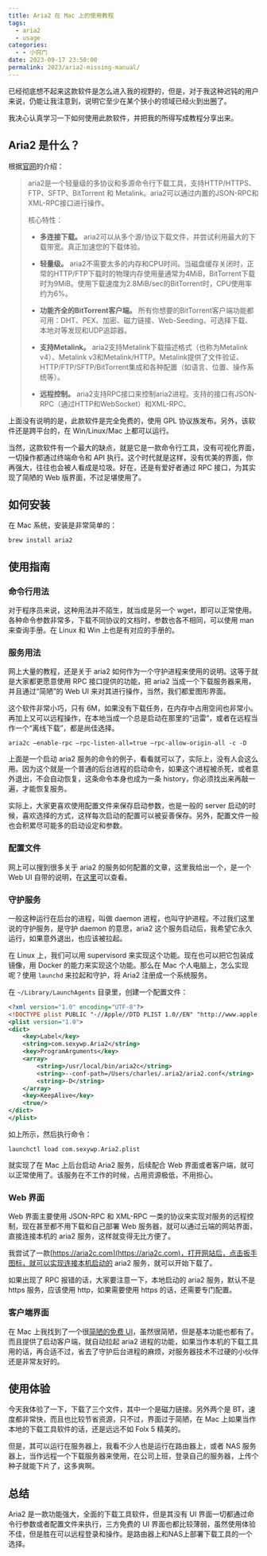 ```yaml
---
title: Aria2 在 Mac 上的使用教程
tags:
  - aria2
  - usage
categories:
  - - 小窍门
date: 2023-09-17 23:50:00
permalink: 2023/aria2-missing-manual/
---
```

已经彻底想不起来这款软件是怎么进入我的视野的，但是，对于我这种迟钝的用户来说，仍能让我注意到，说明它至少在某个狭小的领域已经火到出圈了。

我决心认真学习一下如何使用此款软件，并把我的所得写成教程分享出来。

<!-- more -->

## Aria2 是什么？

根据[官网](https://aria2.github.io/)的介绍：

> aria2是一个轻量级的多协议和多源命令行下载工具，支持HTTP/HTTPS、FTP、SFTP、BitTorrent 和 Metalink。aria2可以通过内置的JSON-RPC和XML-RPC接口进行操作。
> 
> 核心特性：
> 
> * **多连接下载。** aria2可以从多个源/协议下载文件，并尝试利用最大的下载带宽。真正加速您的下载体验。
> 
> * **轻量级。** aria2不需要太多的内存和CPU时间。当磁盘缓存关闭时，正常的HTTP/FTP下载时的物理内存使用量通常为4MiB，BitTorrent下载时为9MiB。使用下载速度为2.8MiB/sec的BitTorrent时，CPU使用率约为6%。
> 
> * **功能齐全的BitTorrent客户端。** 所有你想要的BitTorrent客户端功能都可用：DHT、PEX、加密、磁力链接、Web-Seeding、可选择下载、本地对等发现和UDP追踪器。
> 
> * **支持Metalink。** aria2支持Metalink下载描述格式（也称为Metalink v4）、Metalink v3和Metalink/HTTP。Metalink提供了文件验证、HTTP/FTP/SFTP/BitTorrent集成和各种配置（如语言、位置、操作系统等）。
> 
> * **远程控制。** aria2支持RPC接口来控制aria2进程。支持的接口有JSON-RPC（通过HTTP和WebSocket）和XML-RPC。

上面没有说明的是，此款软件是完全免费的，使用 GPL 协议族发布。另外，该软件还是跨平台的，在 Win/Linux/Mac 上都可以运行。

当然，这款软件有一个最大的缺点，就是它是一款命令行工具，没有可视化界面，一切操作都通过终端命令和 API 执行。这个时代就是这样，没有优美的界面，你再强大，往往也会被人看成是垃圾。好在，还是有爱好者通过 RPC 接口，为其实现了简陋的 Web 版界面，不过足堪使用了。

## 如何安装

在 Mac 系统，安装是非常简单的：
```shell
brew install aria2
```
## 使用指南

### 命令行用法

对于程序员来说，这种用法并不陌生，就当成是另一个 wget，即可以正常使用。各种命令参数非常多，下载不同协议的文档时，参数也各不相同，可以使用 man 来查询手册。在 Linux 和 Win 上也是有对应的手册的。

### 服务用法

网上大量的教程，还是关于 aria2 如何作为一个守护进程来使用的说明。这等于就是大家都更愿意使用 RPC 接口提供的功能，把 aria2 当成一个下载服务器来用，并且通过“简陋”的 Web UI 来对其进行操作，当然，我们都爱图形界面。

这个软件非常小巧，只有 6M，如果没有下载任务，在内存中占用空间也非常小。再加上又可以远程操作，在本地当成一个总是启动在那里的“迅雷”，或者在远程当作一个“离线下载”，都是尚佳选择。
```shell
aria2c –enable-rpc –rpc-listen-all=true –rpc-allow-origin-all -c -D
```
上面是一个启动 aria2 服务的命令的例子，看看就可以了，实际上，没有人会这么用。因为这个就是一个普通的后台进程的启动命令，如果这个进程被杀死，或者意外退出，不会自动恢复，这条命令本身也成为一条 history，你必须找出来再敲一遍，才能恢复服务。

实际上，大家更喜欢使用配置文件来保存启动参数，也是一般的 server 启动的时候，喜欢选择的方式，这样每次启动的配置可以被妥善保存。另外，配置文件一般也会积累尽可能多的启动设定和参数。

### 配置文件

网上可以搜到很多关于 aria2 的服务如何配置的文章，这里我给出一个，是一个 Web UI 自带的说明，在[这里](http://aria2c.com/usage.html)可以查看。

### 守护服务

一般这种运行在后台的进程，叫做 daemon 进程，也叫守护进程。不过我们这里说的守护服务，是守护 daemon 的意思，aria2 这个服务启动后，我希望它永久运行，如果意外退出，也应该被拉起。

在 Linux 上，我们可以用 supervisord 来实现这个功能。现在也可以把它包装成镜像，用 Docker 的能力来实现这个功能。那么在 Mac 个人电脑上，怎么实现呢？使用 `launchd` 来拉起和守护，将 Aria2 注册成一个系统服务。

在 `~/Library/LaunchAgents` 目录里，创建一个配置文件：

```xml
<?xml version="1.0" encoding="UTF-8"?>
<!DOCTYPE plist PUBLIC "-//Apple//DTD PLIST 1.0//EN" "http://www.apple.com/DTDs/PropertyList-1.0.dtd">
<plist version="1.0">
<dict>
    <key>Label</key>
    <string>com.sexywp.Aria2</string>
    <key>ProgramArguments</key>
    <array>
        <string>/usr/local/bin/aria2c</string>
        <string>--conf-path=/Users/charles/.aria2/aria2.conf</string>
        <string>-D</string>
    </array>
    <key>KeepAlive</key>
    <true/>
</dict>
</plist>
```
如上所示，然后执行命令：

```shell
launchctl load com.sexywp.Aria2.plist
```

就实现了在 Mac 上后台启动 Aria2 服务，后续配合 Web 界面或者客户端，就可以正常使用了。该服务在不工作的时候，占用资源极低，不用担心。

### Web 界面

Web 界面主要使用 JSON-RPC 和 XML-RPC 一类的协议来实现对服务的远程控制，现在甚至都不用下载和自己部署 Web 服务器，就可以通过云端的网站界面，直接连接本机的 aria2 服务，这样就变得无比方便了。

我尝试了一款[https://aria2c.com](https://aria2c.com)，打开网站后，点击扳手图标，就可以实现连接本机启动的 aria2 服务，就可以开始下载了。

如果出现了 RPC 报错的话，大家要注意一下，本地启动的 aria2 服务，默认不是 https 服务，应该使用 http，如果需要使用 https 的话，还需要专门配置。

### 客户端界面

在 Mac 上我找到了一个很[简陋的免费 UI](https://github.com/xjbeta/Aria2D)，虽然很简陋，但是基本功能也都有了。而且提供了启动客户端，就自动拉起 aria2 进程的功能，如果当作本机的下载工具用的话，再合适不过，省去了守护后台进程的麻烦，对服务器技术不过硬的小伙伴还是非常友好的。

## 使用体验

今天我体验了一下，下载了三个文件，其中一个是磁力链接。另外两个是 BT，速度都非常快，而且也比较节省资源，只不过，界面过于简陋，在 Mac 上如果当作本地的下载工具软件的话，还是远远不如 Folx 5 精美的。

但是，其可以运行在服务器上，我看不少人也是运行在路由器上，或者 NAS 服务器上，当作远程一个下载服务器来使用，在公司上班，登录自己的服务器，上传个种子就能下片了，这多爽啊。
## 总结

Aria2 是一款功能强大，全面的下载工具软件，但是其没有 UI 界面一切都通过命令行参数或者配置文件来执行，三方免费的 UI 界面也都比较薄弱，虽然使用体验不佳，但是胜在可以远程登录和操作。是路由器上和NAS上部署下载工具的一个选择。

